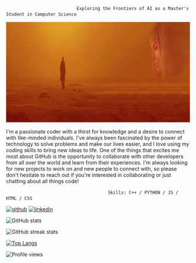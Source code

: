                                Exploring the Frontiers of AI as a Master's Student in Computer Science

<img src='https://github.com/dinysoar/dinysoar/blob/main/blade-runner-blade-runner-2049-dual-display-dual-monitors-wallpaper-c752e859368743778e7efd998ed7a9a6.jpg' height='275' width='1200'>



  I'm a passionate coder with a thirst for knowledge and a desire to connect with like-minded individuals. I've always been fascinated by the power of technology to solve problems and make our lives easier, and I love using my coding skills to bring new ideas to life. One of the things that excites me most about GitHub is the opportunity to collaborate with other developers from all over the world and learn from their experiences. I'm always looking for new projects to work on and new people to connect with, so please don't hesitate to reach out if you're interested in collaborating or just chatting about all things code!

                                           Skills: C++ / PYTHON / JS / HTML / CSS



[<img src='https://cdn.jsdelivr.net/npm/simple-icons@3.0.1/icons/github.svg' alt='github' height='40'>](https://github.com/dinysoar)  [<img src='https://iconsplace.com/wp-content/uploads/_icons/ffffff/256/png/linkedin-icon-18-256.png' alt='linkedin' height='40'>](https://www.linkedin.com/in/colton-combs-7507ab261)  


![GitHub stats](https://github-readme-stats.vercel.app/api?username=dinysoar&show_icons=true&theme=radical)

![GitHub streak stats](https://streak-stats.demolab.com/?user=dinysoar&show_icons=true&theme=radical)  

[![Top Langs](https://github-readme-stats.vercel.app/api/top-langs/?username=dinysoar)](https://github.com/anuraghazra/github-readme-stats&show_icons=true)

![Profile views](https://gpvc.arturio.dev/dinysoar)  
